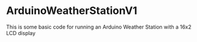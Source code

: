 # ArduinoWeatherStationV1
This is some basic code for running an Arduino Weather Station with a 16x2 LCD display
